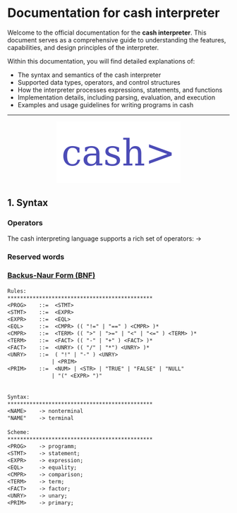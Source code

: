 # Documentation for cash interpreter
Welcome to the official documentation for the **cash interpreter**. This document serves as a comprehensive guide to understanding the features, capabilities, and design principles of the interpreter. 

Within this documentation, you will find detailed explanations of:

- The syntax and semantics of the cash interpreter
- Supported data types, operators, and control structures
- How the interpreter processes expressions, statements, and functions
- Implementation details, including parsing, evaluation, and execution
- Examples and usage guidelines for writing programs in cash

---
<p align="center">
  <img src="/misc/Logo.svg" />
</p>

## 1. Syntax

### Operators
The cash interpreting language supports a rich set of operators:
&rarr;


### Reserved words

### [Backus-Naur Form (BNF)](https://en.wikipedia.org/wiki/Backus%E2%80%93Naur_form)

```BNF
Rules:
**********************************************
<PROG>    ::=  <STMT>
<STMT>    ::=  <EXPR>
<EXPR>    ::=  <EQL>
<EQL>     ::=  <CMPR> (( "!=" | "==" ) <CMPR> )*
<CMPR>    ::=  <TERM> (( ">" | ">=" | "<" | "<=" ) <TERM> )*
<TERM>    ::=  <FACT> (( "-" | "+" ) <FACT> )*
<FACT>    ::=  <UNRY> (( "/" | "*") <UNRY> )*
<UNRY>    ::=  ( "!" | "-" ) <UNRY>
              | <PRIM>
<PRIM>    ::=  <NUM> | <STR> | "TRUE" | "FALSE" | "NULL"
              | "(" <EXPR> ")"


Syntax:
**********************************************
<NAME>    -> nonterminal
"NAME"    -> terminal

Scheme:
**********************************************
<PROG>    -> programm;
<STMT>    -> statement;
<EXPR>    -> expression;
<EQL>     -> equality;
<CMPR>    -> comparison;
<TERM>    -> term;
<FACT>    -> factor;
<UNRY>    -> unary;
<PRIM>    -> primary;

``` 
